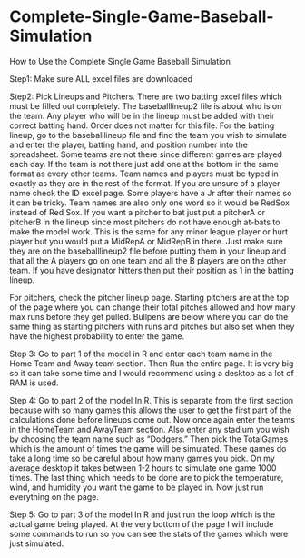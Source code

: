 # Complete-Single-Game-Baseball-Simulation

How to Use the Complete Single Game Baseball Simulation

Step1: Make sure ALL excel files are downloaded 

Step2: Pick Lineups and Pitchers. There are two batting excel files which must be filled out completely. The baseballlineup2 file is about who is on the team. Any player who will be in the lineup must be added with their correct batting hand. Order does not matter for this file. For the batting lineup, go to the baseballlineup file and find the team you wish to simulate and enter the player, batting hand, and position number into the spreadsheet. Some teams are not there since different games are played each day. If the team is not there just add one at the bottom in the same format as every other teams. Team names and players must be typed in exactly as they are in the rest of the format. If you are unsure of a player name check the ID excel page. Some players have a Jr after their names so it can be tricky. Team names are also only one word so it would be RedSox instead of Red Sox. If you want a pitcher to bat just put a pitcherA or pitcherB in the lineup since most pitchers do not have enough at-bats to make the model work. This is the same for any minor league player or hurt player but you would put a MidRepA or MidRepB in there. Just make sure they are on the baseballlineup2 file before putting them in your lineup and that all the A players go on one team and all the B players are on the other team. If you have designator hitters then put their position as 1 in the batting lineup. 

For pitchers, check the pitcher lineup page. Starting pitchers are at the top of the page where you can change their total pitches allowed and how many max runs before they get pulled. Bullpens are below where you can do the same thing as starting pitchers with runs and pitches but also set when they have the highest probability to enter the game.

Step 3: Go to part 1 of the model in R and enter each team name in the Home Team and Away team section. Then Run the entire page. It is very big so it can take some time and I would recommend using a desktop as a lot of RAM is used.

Step 4: Go to part 2 of the model In R. This is separate from the first section because with so many games this allows the user to get the first part of the calculations done before lineups come out. Now once again enter the teams in the HomeTeam and AwayTeam section. Also enter any stadium you wish by choosing the team name such as “Dodgers.” Then pick the TotalGames which is the amount of times the game will be simulated. These games do take a long time so be careful about how many games you pick. On my average desktop it takes between 1-2 hours to simulate one game 1000 times. The last thing which needs to be done are to pick the temperature, wind, and humidity you want the game to be played in. Now just run everything on the page.

Step 5: Go to part 3 of the model In R and just run the loop which is the actual game being played. At the very bottom of the page I will include some commands to run so you can see the stats of the games which were just simulated. 

